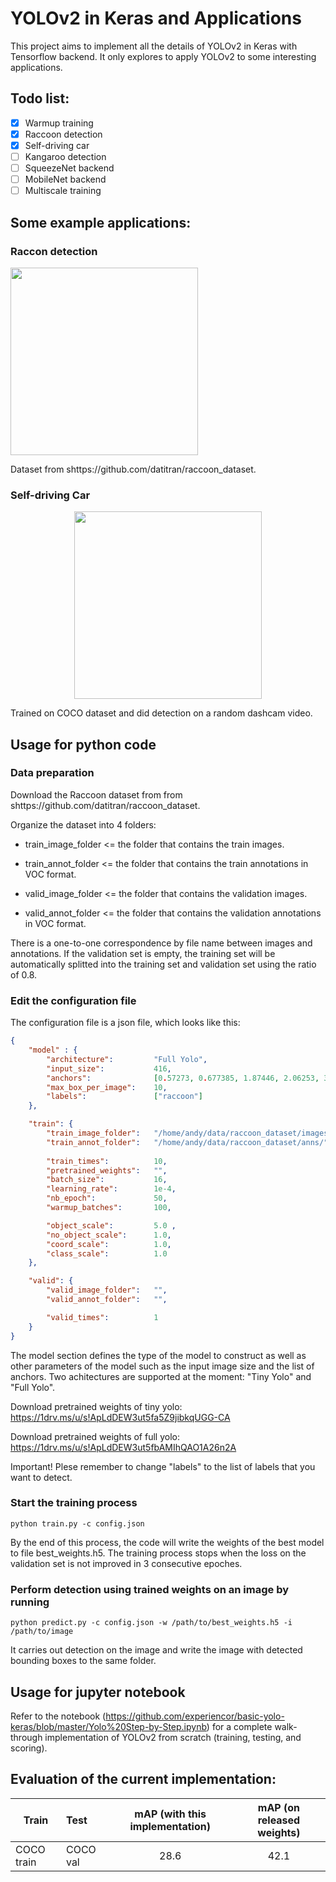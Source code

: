 
# YOLOv2 in Keras and Applications

This project aims to implement all the details of YOLOv2 in Keras with Tensorflow backend. It only explores to apply YOLOv2 to some interesting applications. 

## Todo list:
- [x] Warmup training
- [x] Raccoon detection
- [x] Self-driving car
- [ ] Kangaroo detection
- [ ] SqueezeNet backend
- [ ] MobileNet backend
- [ ] Multiscale training

## Some example applications:

### Raccon detection
<img src="https://i.imgur.com/kEc9ptL.jpg" height="300">

Dataset from shttps://github.com/datitran/raccoon_dataset.

### Self-driving Car
<a href="https://www.youtube.com/watch?v=oYCaILZxEWM" rel="some text"><p align="center"><img src="https://i.imgur.com/kEc9ptL.jpg" height="300"></p></a>

Trained on COCO dataset and did detection on a random dashcam video.

## Usage for python code
### Data preparation
Download the Raccoon dataset from from shttps://github.com/datitran/raccoon_dataset.

Organize the dataset into 4 folders:

+ train_image_folder <= the folder that contains the train images.

+ train_annot_folder <= the folder that contains the train annotations in VOC format.

+ valid_image_folder <= the folder that contains the validation images.

+ valid_annot_folder <= the folder that contains the validation annotations in VOC format.
    
There is a one-to-one correspondence by file name between images and annotations. If the validation set is empty, the training set will be automatically splitted into the training set and validation set using the ratio of 0.8.

### Edit the configuration file
The configuration file is a json file, which looks like this:

```json
{
    "model" : {
        "architecture":         "Full Yolo",
        "input_size":           416,
        "anchors":              [0.57273, 0.677385, 1.87446, 2.06253, 3.33843, 5.47434, 7.88282, 3.52778, 9.77052, 9.16828],
        "max_box_per_image":    10,        
        "labels":               ["raccoon"]
    },

    "train": {
        "train_image_folder":   "/home/andy/data/raccoon_dataset/images/",
        "train_annot_folder":   "/home/andy/data/raccoon_dataset/anns/",      
          
        "train_times":          10,
        "pretrained_weights":   "",
        "batch_size":           16,
        "learning_rate":        1e-4,
        "nb_epoch":             50,
        "warmup_batches":       100,

        "object_scale":         5.0 ,
        "no_object_scale":      1.0,
        "coord_scale":          1.0,
        "class_scale":          1.0
    },

    "valid": {
        "valid_image_folder":   "",
        "valid_annot_folder":   "",

        "valid_times":          1
    }
}
```

The model section defines the type of the model to construct as well as other parameters of the model such as the input image size and the list of anchors. Two achitectures are supported at the moment: "Tiny Yolo" and "Full Yolo". 

Download pretrained weights of tiny yolo: https://1drv.ms/u/s!ApLdDEW3ut5fa5Z9jibkqUGG-CA

Download pretrained weights of full yolo: https://1drv.ms/u/s!ApLdDEW3ut5fbAMIhQAO1A26n2A

Important! Plese remember to change "labels" to the list of labels that you want to detect.

### Start the training process

`python train.py -c config.json`

By the end of this process, the code will write the weights of the best model to file best_weights.h5. The training process stops when the loss on the validation set is not improved in 3 consecutive epoches.

### Perform detection using trained weights on an image by running
`python predict.py -c config.json -w /path/to/best_weights.h5 -i /path/to/image`

It carries out detection on the image and write the image with detected bounding boxes to the same folder.

## Usage for jupyter notebook

Refer to the notebook (https://github.com/experiencor/basic-yolo-keras/blob/master/Yolo%20Step-by-Step.ipynb) for a complete walk-through implementation of YOLOv2 from scratch (training, testing, and scoring).

## Evaluation of the current implementation:

| Train        | Test          | mAP (with this implementation) | mAP (on released weights) |
| -------------|:--------------|:------------------------:|:-------------------------:|
| COCO train   | COCO val      | 28.6 |    42.1 |
